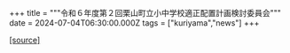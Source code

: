 +++
title = """令和６年度第２回栗山町立小中学校適正配置計画検討委員会"""
date = 2024-07-04T06:30:00.000Z
tags = ["kuriyama","news"]
+++


[[source]](https://www.town.kuriyama.hokkaido.jp/site/mirai/27635.html)
